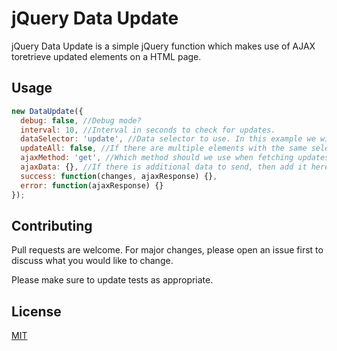 # jQuery Data Update
jQuery Data Update is a simple jQuery function which makes use of AJAX toretrieve updated elements on a HTML page.

## Usage
```javascript
new DataUpdate({
  debug: false, //Debug mode?
  interval: 10, //Interval in seconds to check for updates.
  dataSelector: 'update', //Data selector to use. In this example we will search for [data-update].
  updateAll: false, //If there are multiple elements with the same selector, should we update all of them?
  ajaxMethod: 'get', //Which method should we use when fetching updates?
  ajaxData: {}, //If there is additional data to send, then add it here.
  success: function(changes, ajaxResponse) {},
  error: function(ajaxResponse) {}
});
```

## Contributing
Pull requests are welcome. For major changes, please open an issue first to discuss what you would like to change.

Please make sure to update tests as appropriate.

## License
[MIT](https://choosealicense.com/licenses/mit/)
